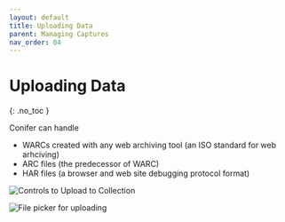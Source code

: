 ```yaml
---
layout: default
title: Uploading Data
parent: Managing Captures
nav_order: 04
---
```


# Uploading Data
{: .no_toc }

Conifer can handle 
- WARCs created with any web archiving tool (an ISO standard for web arhciving)
- ARC files (the predecessor of WARC)
- HAR files (a browser and web site debugging protocol format)

![Controls to Upload to Collection](../../images/conifer-user-guide-017.jpeg)

![File picker for uploading](../../images/conifer-user-guide-018.jpeg)
